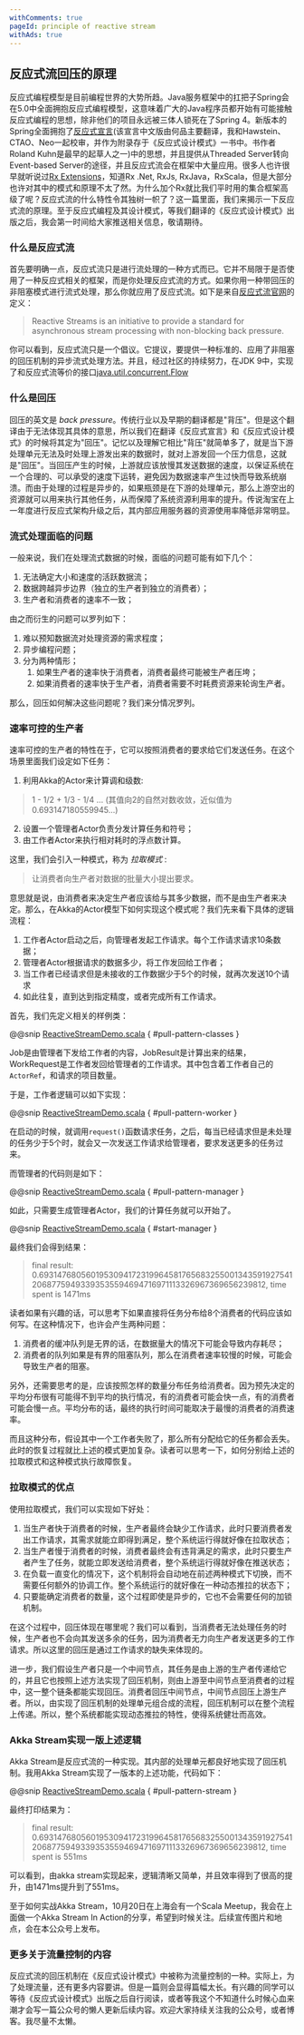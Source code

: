 ```yaml
---
withComments: true
pageId: principle of reactive stream
withAds: true
---
```


反应式流回压的原理
------------
反应式编程模型是目前编程世界的大势所趋。Java服务框架中的扛把子Spring会在5.0中全面拥抱反应式编程模型，这意味着广大的Java程序员都开始有可能接触反应式编程的思想，除非他们的项目永远被三体人锁死在了Spring 4。新版本的Spring全面拥抱了[反应式宣言](https://www.reactivemanifesto.org/zh-CN)(该宣言中文版由何品主要翻译，我和Hawstein、CTAO、Neo一起校审，并作为附录存于《反应式设计模式》一书中。书作者Roland Kuhn是最早的起草人之一)中的思想，并且提供从Threaded Server转向Event-based Server的途径，并且反应式流会在框架中大量应用。很多人也许很早就听说过[Rx Extensions](http://reactivex.io/)，知道Rx .Net, RxJs, RxJava，RxScala，但是大部分也许对其中的模式和原理不太了然。为什么加个Rx就比我们平时用的集合框架高级了呢？反应式流的什么特性令其独树一帜了？这一篇里面，我们来揭示一下反应式流的原理。至于反应式编程及其设计模式，等我们翻译的《反应式设计模式》出版之后，我会第一时间给大家推送相关信息，敬请期待。

### 什么是反应式流

首先要明确一点，反应式流只是进行流处理的一种方式而已。它并不局限于是否使用了一种反应式相关的框架，而是你处理反应式流的方式。如果你用一种带回压的非阻塞模式进行流式处理，那么你就应用了反应式流。如下是来自[反应式流官网](http://www.reactive-streams.org/)的定义：

>Reactive Streams is an initiative to provide a standard for asynchronous stream processing with non-blocking back pressure.

你可以看到，反应式流只是一个倡议。它提议，要提供一种标准的、应用了非阻塞的回压机制的异步流式处理方法。并且，经过社区的持续努力，在JDK 9中，实现了和反应式流等价的接口[java.util.concurrent.Flow](https://docs.oracle.com/javase/9/docs/api/java/util/concurrent/Flow.html)

### 什么是回压

回压的英文是 _back pressure_。传统行业以及早期的翻译都是"背压"。但是这个翻译由于无法体现其具体的意思，所以我们在翻译《反应式宣言》和《反应式设计模式》的时候将其定为"回压"。记忆以及理解它相比"背压"就简单多了，就是当下游处理单元无法及时处理上游发出来的数据时，就对上游发回一个压力信息，这就是"回压"。当回压产生的时候，上游就应该放慢其发送数据的速度，以保证系统在一个合理的、可以承受的速度下运转，避免因为数据速率产生过快而导致系统崩溃。而由于处理的过程是异步的，如果瓶颈是在下游的处理单元，那么上游空出的资源就可以用来执行其他任务，从而保障了系统资源利用率的提升。传说淘宝在上一年度进行反应式架构升级之后，其内部应用服务器的资源使用率降低非常明显。

### 流式处理面临的问题

一般来说，我们在处理流式数据的时候，面临的问题可能有如下几个：

1. 无法确定大小和速度的活跃数据流；
2. 数据跨越异步边界（独立的生产者到独立的消费者）；
3. 生产者和消费者的速率不一致；

由之而衍生的问题可以罗列如下：

1. 难以预知数据流对处理资源的需求程度；
2. 异步编程问题；
3. 分为两种情形；
   1. 如果生产者的速率快于消费者，消费者最终可能被生产者压垮；
   2. 如果消费者的速率快于生产者，消费者需要不时耗费资源来轮询生产者。
   
那么，回压如何解决这些问题呢？我们来分情况罗列。

### 速率可控的生产者

速率可控的生产者的特性在于，它可以按照消费者的要求给它们发送任务。在这个场景里面我们设定如下任务：

1. 利用Akka的Actor来计算调和级数:
> 1 - 1/2 + 1/3 - 1/4 ... (其值向2的自然对数收敛，近似值为0.693147180559945...)
2. 设置一个管理者Actor负责分发计算任务和符号；
3. 由工作者Actor来执行相对耗时的浮点数计算。

这里，我们会引入一种模式，称为 _拉取模式_ :

> 让消费者向生产者对数据的批量大小提出要求。

意思就是说，由消费者来决定生产者应该给与其多少数据，而不是由生产者来决定。那么，在Akka的Actor模型下如何实现这个模式呢？我们先来看下具体的逻辑流程：

1. 工作者Actor启动之后，向管理者发起工作请求。每个工作请求请求10条数据；
2. 管理者Actor根据请求的数据多少，将工作发回给工作者；
3. 当工作者已经请求但是未接收的工作数据少于5个的时候，就再次发送10个请求
4. 如此往复，直到达到指定精度，或者完成所有工作请求。

首先，我们先定义相关的样例类：

@@snip [ReactiveStreamDemo.scala]($reactive-stream-demo$/ReactiveStreamDemo.scala) {  #pull-pattern-classes }

Job是由管理者下发给工作者的内容，JobResult是计算出来的结果，WorkRequest是工作者发回给管理者的工作请求。其中包含着工作者自己的`ActorRef`，和请求的项目数量。

于是，工作者逻辑可以如下实现：

@@snip [ReactiveStreamDemo.scala]($reactive-stream-demo$/ReactiveStreamDemo.scala) {  #pull-pattern-worker }


在启动的时候，就调用`request()`函数请求任务，之后，每当已经请求但是未处理的任务少于5个时，就会又一次发送工作请求给管理者，要求发送更多的任务过来。

而管理者的代码则是如下：

@@snip [ReactiveStreamDemo.scala]($reactive-stream-demo$/ReactiveStreamDemo.scala) {  #pull-pattern-manager }

如此，只需要生成管理者Actor，我们的计算任务就可以开始了。

@@snip [ReactiveStreamDemo.scala]($reactive-stream-demo$/ReactiveStreamDemo.scala) {  #start-manager }

最终我们会得到结果：

> final result: 0.693147680560195309417231996458176568325500134359192754120687759493393535594694716971113326967369656239812, time spent is 1471ms

读者如果有兴趣的话，可以思考下如果直接将任务分布给8个消费者的代码应该如何写。在这种情况下，也许会产生两种问题：

1. 消费者的缓冲队列是无界的话，在数据量大的情况下可能会导致内存耗尽；
2. 消费者的队列如果是有界的阻塞队列，那么在消费者速率较慢的时候，可能会导致生产者的阻塞。

另外，还需要思考的是，应该按照怎样的数量分布任务给消费者。因为预先决定的平均分布很有可能得不到平均的执行情况，有的消费者可能会快一点，有的消费者可能会慢一点。平均分布的话，最终的执行时间可能取决于最慢的消费者的消费速率。

而且这种分布，假设其中一个工作者失败了，那么所有分配给它的任务都会丢失。此时的恢复过程就比上述的模式更加复杂。读者可以思考一下，如何分别给上述的拉取模式和这种模式执行故障恢复。

### 拉取模式的优点

使用拉取模式，我们可以实现如下好处：

1. 当生产者快于消费者的时候，生产者最终会缺少工作请求，此时只要消费者发出工作请求，其需求就能立即得到满足，整个系统运行得就好像在拉取状态；
2. 当生产者慢于消费者的时候，消费者最终会有违背满足的需求，此时只要生产者产生了任务，就能立即发送给消费者，整个系统运行得就好像在推送状态；
3. 在负载一直变化的情况下，这个机制将会自动地在前述两种模式下切换，而不需要任何额外的协调工作。整个系统运行的就好像在一种动态推拉的状态下；
4. 只要能确定消费者的数量，这个过程即使是异步的，它也不会需要任何的加锁机制。

在这个过程中，回压体现在哪里呢？我们可以看到，当消费者无法处理任务的时候，生产者也不会向其发送多余的任务，因为消费者无力向生产者发送更多的工作请求。所以这里的回压是通过工作请求的缺失来体现的。

进一步，我们假设生产者只是一个中间节点，其任务是由上游的生产者传递给它的，并且它也按照上述方法实现了回压机制，则由上游至中间节点至消费者的过程中，这一整个链条都能实现回压。消费者回压中间节点，中间节点回压上游生产者。所以，由实现了回压机制的处理单元组合成的流程，回压机制可以在整个流程上传递。所以，整个系统都能实现动态推拉的特性，使得系统健壮而高效。

### Akka Stream实现一版上述逻辑

Akka Stream是反应式流的一种实现。其内部的处理单元都良好地实现了回压机制。我用Akka Stream实现了一版本的上述功能，代码如下：

@@snip [ReactiveStreamDemo.scala]($reactive-stream-demo$/ReactiveStreamDemo.scala) {  #pull-pattern-stream }

最终打印结果为：

> final result: 0.693147680560195309417231996458176568325500134359192754120687759493393535594694716971113326967369656239812, time spent is 551ms

可以看到，由akka stream实现起来，逻辑清晰又简单，并且效率得到了很高的提升，由1471ms提升到了551ms。

至于如何实战Akka Stream，10月20日在上海会有一个Scala Meetup，我会在上面做一个Akka Stream In Action的分享，希望到时候关注。后续宣传图片和地点，会在本公众号上发布。

### 更多关于流量控制的内容

反应式流的回压机制在《反应式设计模式》中被称为流量控制的一种。实际上，为了处理流量，还有更多内容要讲。但是一篇则会显得篇幅太长。有兴趣的同学可以等待《反应式设计模式》出版之后自行阅读，或者等我这个不知道什么时候心血来潮才会写一篇公众号的懒人更新后续内容。欢迎大家持续关注我的公众号，或者博客。我尽量不太懒。
